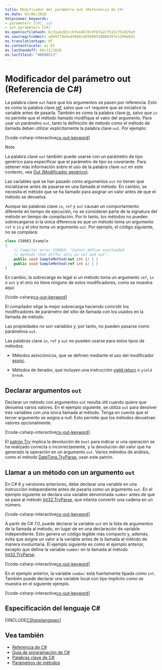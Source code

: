 ```yaml
---
title: Modificador del parámetro out (Referencia de C#)
ms.date: 03/06/2018
helpviewer_keywords:
- parameters [C#], out
- out parameters [C#]
ms.openlocfilehash: bc31ae202ccbfee467dc0f6fa2cf515c751825ed
ms.sourcegitcommit: ad99773e5e45068ce03b99518008397e1299e0d1
ms.translationtype: HT
ms.contentlocale: es-ES
ms.lasthandoff: 09/22/2018
ms.locfileid: "46696513"
---
```

# <a name="out-parameter-modifier-c-reference"></a>Modificador del parámetro out (Referencia de C#)
La palabra clave `out` hace que los argumentos se pasen por referencia. Esto es como la palabra clave [ref](ref.md), salvo que `ref` requiere que se inicialice la variable antes de pasarla. También es como la palabra clave [in](in-parameter-modifier.md), salvo que `in` no permite que el método llamado modifique el valor del argumento. Para usar un parámetro `out`, tanto la definición de método como el método de llamada deben utilizar explícitamente la palabra clave `out`. Por ejemplo:  
  
[!code-csharp-interactive[cs-out-keyword](../../../../samples/snippets/csharp/language-reference/keywords/in-ref-out-modifier/OutParameterModifier.cs#1)]  

> [!NOTE] 
> La palabra clave `out` también puede usarse con un parámetro de tipo genérico para especificar que el parámetro de tipo es covariante. Para obtener más información sobre el uso de la palabra clave `out` en este contexto, vea [Out (Modificador genérico)](out-generic-modifier.md).
  
Las variables que se han pasado como argumentos `out` no tienen que inicializarse antes de pasarse en una llamada al método. En cambio, se necesita el método que se ha llamado para asignar un valor antes de que el método se devuelva.  
  
Aunque las palabras clave `in`, `ref` y `out` causan un comportamiento diferente en tiempo de ejecución, no se consideran parte de la signatura del método en tiempo de compilación. Por lo tanto, los métodos no pueden sobrecargarse si la única diferencia es que un método toma un argumento `ref` o `in` y el otro toma un argumento `out`. Por ejemplo, el código siguiente, no se compilará:  
  
```csharp
class CS0663_Example
{
    // Compiler error CS0663: "Cannot define overloaded 
    // methods that differ only on ref and out".
    public void SampleMethod(out int i) { }
    public void SampleMethod(ref int i) { }
}
```
  
En cambio, la sobrecarga es legal si un método toma un argumento `ref`, `in` o `out` y el otro no tiene ninguno de estos modificadores, como se muestra aquí:  
  
[!code-csharp[cs-out-keyword](../../../../samples/snippets/csharp/language-reference/keywords/in-ref-out-modifier/OutParameterModifier.cs#2)]  

El compilador elige la mejor sobrecarga haciendo coincidir los modificadores de parámetro del sitio de llamada con los usados en la llamada de método.
 
Las propiedades no son variables y, por tanto, no pueden pasarse como parámetros `out`.
  
Las palabras clave `in`, `ref` y `out` no pueden usarse para estos tipos de métodos:  
  
-   Métodos asincrónicos, que se definen mediante el uso del modificador [async](../../../csharp/language-reference/keywords/async.md).  
  
-   Métodos de iterador, que incluyen una instrucción [yield return](../../../csharp/language-reference/keywords/yield.md) o `yield break`.  

## <a name="declaring-out-arguments"></a>Declarar argumentos `out`   

 Declarar un método con argumentos `out` resulta útil cuando quiere que devuelva varios valores. En el ejemplo siguiente, se utiliza `out` para devolver tres variables con una única llamada al método. Tenga en cuenta que el tercer argumento se asigna a null. Esto permite que los métodos devuelvan valores opcionalmente.  
  
[!code-csharp-interactive[cs-out-keyword](../../../../samples/snippets/csharp/language-reference/keywords/in-ref-out-modifier/OutParameterModifier.cs#3)]  

 El [patrón Try](/visualstudio/code-quality/ca1021-avoid-out-parameters#try-pattern-methods.md) implica la devolución de `bool` para indicar si una operación se ha realizado correcta o incorrectamente, y la devolución del valor que ha generado la operación en un argumento `out`. Varios métodos de análisis, como el método [DateTime.TryParse](xref:System.DateTime.TryParse(System.String,System.DateTime@)), usan este patrón.
   
## <a name="calling-a-method-with-an-out-argument"></a>Llamar a un método con un argumento `out`

En C# 6 y versiones anteriores, debe declarar una variable en una instrucción independiente antes de pasarla como un argumento `out`. En el ejemplo siguiente se declara una variable denominada `number` antes de que se pase al método [Int32.TryParse](xref:System.Int32.TryParse(System.String,System.Int32@)), que intenta convertir una cadena en un número.

[!code-csharp-interactive[cs-out-keyword](../../../../samples/snippets/csharp/language-reference/keywords/in-ref-out-modifier/OutParameterModifier.cs#4)]  

A partir de C# 7.0, puede declarar la variable `out` en la lista de argumentos de la llamada al método, en lugar de en una declaración de variable independiente. Esto genera un código legible más compacto y, además, evita que asigne un valor a la variable antes de la llamada al método de manera involuntaria. El ejemplo siguiente es como el ejemplo anterior, excepto que define la variable `number` en la llamada al método [Int32.TryParse](xref:System.Int32.TryParse(System.String,System.Int32@)).

[!code-csharp-interactive[cs-out-keyword](../../../../samples/snippets/csharp/language-reference/keywords/in-ref-out-modifier/OutParameterModifier.cs#5)]  
   
En el ejemplo anterior, la variable `number` está fuertemente tipada como `int`. También puede declarar una variable local con tipo implícito como se muestra en el siguiente ejemplo.

[!code-csharp-interactive[cs-out-keyword](../../../../samples/snippets/csharp/language-reference/keywords/in-ref-out-modifier/OutParameterModifier.cs#6)]  
   
## <a name="c-language-specification"></a>Especificación del lenguaje C#  
[!INCLUDE[CSharplangspec](~/includes/csharplangspec-md.md)]  
  
## <a name="see-also"></a>Vea también

- [Referencia de C#](../../../csharp/language-reference/index.md)  
- [Guía de programación de C#](../../../csharp/programming-guide/index.md)  
- [Palabras clave de C#](../../../csharp/language-reference/keywords/index.md)  
- [Parámetros de métodos](../../../csharp/language-reference/keywords/method-parameters.md)
